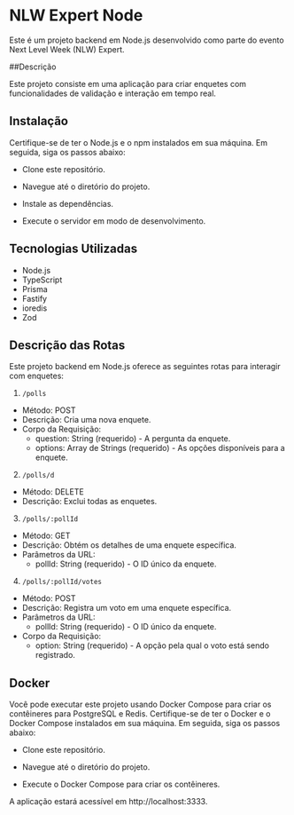 # NLW Expert Node

Este é um projeto backend em Node.js desenvolvido como parte do evento Next Level Week (NLW) Expert.

##Descrição

Este projeto consiste em uma aplicação para criar enquetes com funcionalidades de validação e interação em tempo real.
## Instalação

Certifique-se de ter o Node.js e o npm instalados em sua máquina. Em seguida, siga os passos abaixo:

- Clone este repositório.

- Navegue até o diretório do projeto.

- Instale as dependências.

- Execute o servidor em modo de desenvolvimento.

## Tecnologias Utilizadas

- Node.js
- TypeScript
- Prisma
- Fastify
- ioredis
- Zod

## Descrição das Rotas

Este projeto backend em Node.js oferece as seguintes rotas para interagir com enquetes:
1. `/polls`

- Método: POST
- Descrição: Cria uma nova enquete.
- Corpo da Requisição:
    - question: String (requerido) - A pergunta da enquete.
    - options: Array de Strings (requerido) - As opções disponíveis para a enquete.

2. `/polls/d`

- Método: DELETE
- Descrição: Exclui todas as enquetes.

3. `/polls/:pollId`

- Método: GET
- Descrição: Obtém os detalhes de uma enquete específica.
- Parâmetros da URL:
    - pollId: String (requerido) - O ID único da enquete.

4. `/polls/:pollId/votes`

- Método: POST
- Descrição: Registra um voto em uma enquete específica.
- Parâmetros da URL:
    - pollId: String (requerido) - O ID único da enquete.
- Corpo da Requisição:
    - option: String (requerido) - A opção pela qual o voto está sendo registrado.

## Docker

Você pode executar este projeto usando Docker Compose para criar os contêineres para PostgreSQL e Redis. Certifique-se de ter o Docker e o Docker Compose instalados em sua máquina. Em seguida, siga os passos abaixo:

- Clone este repositório.

- Navegue até o diretório do projeto.

- Execute o Docker Compose para criar os contêineres.

A aplicação estará acessível em http://localhost:3333.
